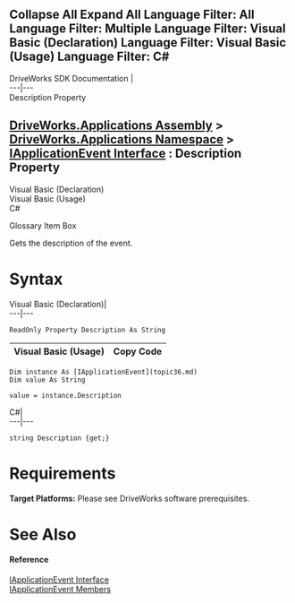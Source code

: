 Collapse All Expand All Language Filter: All  Language Filter: Multiple  Language Filter: Visual Basic (Declaration) Language Filter: Visual Basic (Usage) Language Filter: C#  
---  
DriveWorks SDK Documentation  |   
---|---  
Description Property   
  
[DriveWorks.Applications Assembly](topic13.md) > [DriveWorks.Applications Namespace](topic16.md) > [IApplicationEvent Interface](topic36.md) : Description Property  
---  
  
Visual Basic (Declaration)    
Visual Basic (Usage)    
C# 

Glossary Item Box

Gets the description of the event. 

# Syntax

Visual Basic (Declaration)|   
---|---  
      
    
    ReadOnly Property Description As String  
  
Visual Basic (Usage)| Copy Code  
---|---  
      
    
    Dim instance As [IApplicationEvent](topic36.md)
    Dim value As String
     
    value = instance.Description  
  
C#|   
---|---  
      
    
    string Description {get;}  
  
# Requirements

**Target Platforms:** Please see DriveWorks software prerequisites.

# See Also

#### Reference

[IApplicationEvent Interface](topic36.md)   
[IApplicationEvent Members](topic37.md)


